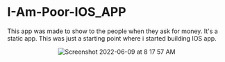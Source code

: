 # I-Am-Poor-IOS_APP
This app was made to show to the people when they ask for money. It's a static app. This was just a starting point where i started building IOS app.
<center>

![Screenshot 2022-06-09 at 8 17 57 AM](https://user-images.githubusercontent.com/91361896/172756794-a85188da-af2b-4af9-adcc-30296352a73d.png)

</center>
